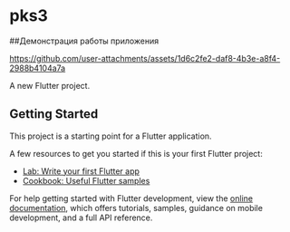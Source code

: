 # pks3

##Демонстрация работы приложения

https://github.com/user-attachments/assets/1d6c2fe2-daf8-4b3e-a8f4-2988b4104a7a


A new Flutter project.

## Getting Started

This project is a starting point for a Flutter application.

A few resources to get you started if this is your first Flutter project:

- [Lab: Write your first Flutter app](https://docs.flutter.dev/get-started/codelab)
- [Cookbook: Useful Flutter samples](https://docs.flutter.dev/cookbook)

For help getting started with Flutter development, view the
[online documentation](https://docs.flutter.dev/), which offers tutorials,
samples, guidance on mobile development, and a full API reference.
